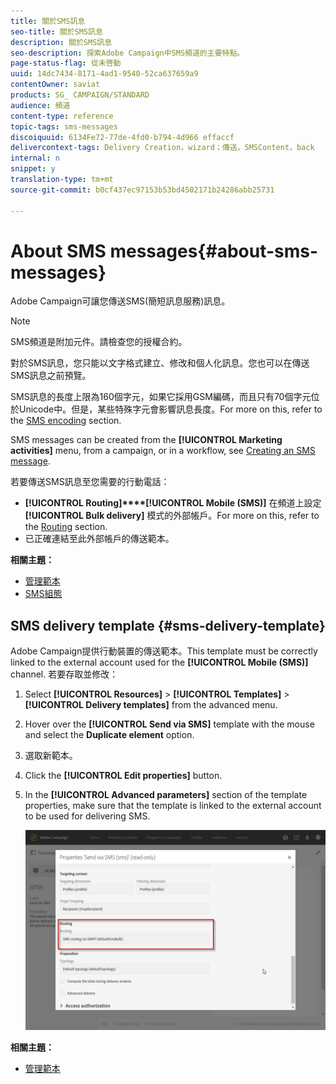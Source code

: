 ```yaml
---
title: 關於SMS訊息
seo-title: 關於SMS訊息
description: 關於SMS訊息
seo-description: 探索Adobe Campaign中SMS頻道的主要特點。
page-status-flag: 從未啓動
uuid: 14dc7434-8171-4ad1-9540-52ca637659a9
contentOwner: saviat
products: SG_ CAMPAIGN/STANDARD
audience: 頻道
content-type: reference
topic-tags: sms-messages
discoiquuid: 6134Fe72-77de-4fd0-b794-4d966 effaccf
delivercontext-tags: Delivery Creation，wizard；傳送，SMSContent，back
internal: n
snippet: y
translation-type: tm+mt
source-git-commit: b0cf437ec97153b53bd4502171b24286abb25731

---
```



# About SMS messages{#about-sms-messages}

Adobe Campaign可讓您傳送SMS(簡短訊息服務)訊息。

>[!NOTE]
>
>SMS頻道是附加元件。請檢查您的授權合約。

對於SMS訊息，您只能以文字格式建立、修改和個人化訊息。您也可以在傳送SMS訊息之前預覽。

SMS訊息的長度上限為160個字元，如果它採用GSM編碼，而且只有70個字元位於Unicode中。但是，某些特殊字元會影響訊息長度。For more on this, refer to the [SMS encoding](../../administration/using/configuring-sms-channel.md#sms-encoding--length-and-transliteration) section.

SMS messages can be created from the **[!UICONTROL Marketing activities]** menu, from a campaign, or in a workflow, see [Creating an SMS message](../../channels/using/creating-an-sms-message.md).

若要傳送SMS訊息至您需要的行動電話：

* **[!UICONTROL Routing]****[!UICONTROL Mobile (SMS)]** 在頻道上設定 **[!UICONTROL Bulk delivery]** 模式的外部帳戶。For more on this, refer to the [Routing](../../administration/using/configuring-sms-channel.md#defining-an-sms-routing) section.
* 已正確連結至此外部帳戶的傳送範本。

**相關主題：**

* [管理範本](../../start/using/about-templates.md)
* [SMS組態](../../administration/using/configuring-sms-channel.md#defining-an-sms-routing)

## SMS delivery template {#sms-delivery-template}

Adobe Campaign提供行動裝置的傳送範本。This template must be correctly linked to the external account used for the **[!UICONTROL Mobile (SMS)]** channel. 若要存取並修改：

1. Select **[!UICONTROL Resources]** &gt; **[!UICONTROL Templates]** &gt; **[!UICONTROL Delivery templates]** from the advanced menu.
1. Hover over the **[!UICONTROL Send via SMS]** template with the mouse and select the **Duplicate element** option.
1. 選取新範本。
1. Click the **[!UICONTROL Edit properties]** button.
1. In the **[!UICONTROL Advanced parameters]** section of the template properties, make sure that the template is linked to the external account to be used for delivering SMS.

   ![](assets/sms_template.png)

**相關主題：**

* [管理範本](../../start/using/about-templates.md)

